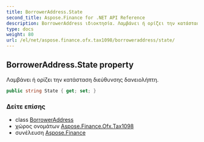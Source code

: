 ```yaml
---
title: BorrowerAddress.State
second_title: Aspose.Finance for .NET API Reference
description: BorrowerAddress ιδιοκτησία. Λαμβάνει ή ορίζει την κατάσταση διεύθυνσης δανειολήπτη.
type: docs
weight: 80
url: /el/net/aspose.finance.ofx.tax1098/borroweraddress/state/
---
```

## BorrowerAddress.State property

Λαμβάνει ή ορίζει την κατάσταση διεύθυνσης δανειολήπτη.

```csharp
public string State { get; set; }
```

### Δείτε επίσης

* class [BorrowerAddress](../)
* χώρος ονομάτων [Aspose.Finance.Ofx.Tax1098](../../borroweraddress/)
* συνέλευση [Aspose.Finance](../../../)


